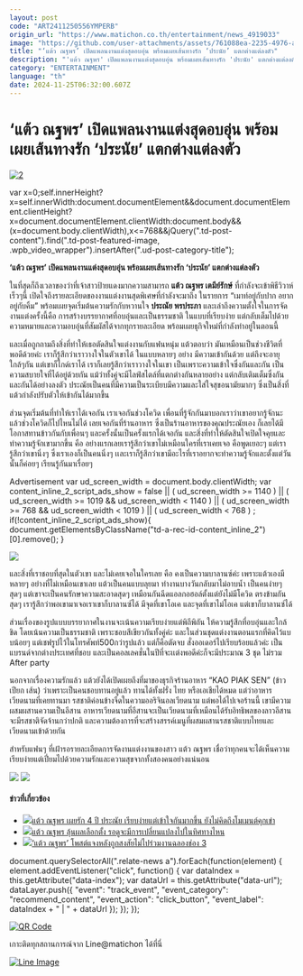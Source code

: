 ```yaml
---
layout: post
code: "ART2411250556YMPERB"
origin_url: "https://www.matichon.co.th/entertainment/news_4919033"
image: "https://github.com/user-attachments/assets/761088ea-2235-4976-a364-fe1ce3a5749e"
title: "‘แต้ว ณฐพร’ เปิดแพลนงานแต่งสุดอบอุ่น พร้อมเผยเส้นทางรัก ‘ประนัย’ แตกต่างแต่ลงตัว"
description: "'แต้ว ณฐพร' เปิดแพลนงานแต่งสุดอบอุ่น พร้อมเผยเส้นทางรัก 'ประนัย' แตกต่างแต่ลงตัว"
category: "ENTERTAINMENT"
language: "th"
date: 2024-11-25T06:32:00.607Z
---
```


# ‘แต้ว ณฐพร’ เปิดแพลนงานแต่งสุดอบอุ่น พร้อมเผยเส้นทางรัก ‘ประนัย’ แตกต่างแต่ลงตัว

[![](https://www.matichon.co.th/wp-content/uploads/2024/11/2-206.jpg "2")](https://www.matichon.co.th/wp-content/uploads/2024/11/2-206.jpg)

var x=0;self.innerHeight?x=self.innerWidth:document.documentElement&&document.documentElement.clientHeight?x=document.documentElement.clientWidth:document.body&&(x=document.body.clientWidth),x<=768&&jQuery(".td-post-content").find(".td-post-featured-image, .wpb\_video\_wrapper").insertAfter(".ud-post-category-title");

**‘แต้ว ณฐพร’ เปิดแพลนงานแต่งสุดอบอุ่น พร้อมเผยเส้นทางรัก ‘ประนัย’ แตกต่างแต่ลงตัว**

ในที่สุดก็ถึงเวลาของว่าที่เจ้าสาวป้ายแดงมากความสามารถ **แต้ว ณฐพร เตมีย์รักษ์** ที่กำลังจะเข้าพิธีวิวาห์เร็วๆนี้ เปิดใจถึงรายละเอียดของงานแต่งงานสุดพิเศษที่กำลังจะมาถึง ในรายการ “เมาท์อยู่กับปาก อยากอยู่กับคิ้ม” พร้อมเผยจุดเริ่มต้นความรักกับหวานใจ **ประณัย พรประภา** และเล่าถึงความตั้งใจในการจัดงานแต่งครั้งนี้คือ การสร้างบรรยากาศที่อบอุ่นและเป็นธรรมชาติ ในแบบที่เรียบง่าย แต่กลับเต็มไปด้วยความหมายและความอบอุ่นที่สัมผัสได้จากทุกรายละเอียด พร้อมเผยธุกิจใหม่ที่กำลังทำอยู่ในตอนนี้

และเมื่อถูกถามถึงสิ่งที่ทำให้เธอตัดสินใจแต่งงานกับแฟนหนุ่ม แต้วตอบว่า มันเหมือนเป็นช่วงชีวิตที่พอดีด้วยค่ะ เราก็รู้สึกว่าเราวางใจในตัวเขาได้ ในแบบหลายๆ อย่าง มีความเข้ากันด้วย แต่ถึงจะอายุใกล้ๆกัน แต่เขาก็ไกด์เราได้ เราก็เลยรู้สึกว่าเราวางใจในเขา เป็นเพราะความเข้าใจซึ่งกันและกัน เป็นความสบายใจที่ได้อยู่ด้วยกัน แม้ว่าทั้งคู่จะมีไลฟ์สไตล์ที่แตกต่างกันหลายอย่าง แต่กลับเติมเต็มซึ่งกันและกันได้อย่างลงตัว ประณัยเป็นคนที่มีความเป็นระเบียบมีความและใส่ใจสุขอนามัยมากๆ ซึ่งเป็นสิ่งที่แต้วกำลังปรับตัวให้เข้ากันได้มากขึ้น

ส่วนจุดเริ่มต้นที่ทำให้เราได้เจอกัน เราเจอกันช่วงโควิด เพื่อนที่รู้จักกันมาบอกเราว่าเขาอยากรู้จักนะ แล้วช่วงโควิดก็ไปไหนไม่ได้ เลยเจอกันที่ร้านอาหาร ซึ่งเป็นร้านอาหารของคุณประณัยเอง ก็เลยได้มีโอกาสทานข้าวกันกับเพื่อนๆ และครั้งนั้นเป็นครั้งแรกได้เจอกัน และสิ่งที่ทำให้ตัดสินใจเปิดใจคุยและทำความรู้จักเขามากขึ้น คือ อย่างแรกเลยเรารู้สึกว่าเขาไม่เหมือนใครที่เราเคยเจอ คือพูดเยอะๆ แต่เรารู้สึกว่าเขานิ่งๆ ซึ่งเราเองก็เป็นคนนิ่งๆ เเละเราก็รู้สึกว่าเขามีอะไรที่เราอยากจะทำความรู้จักและตั้งแต่วันนั้นก็ค่อยๆ เรียนรู้กันมาเรื่อยๆ

Advertisement var ud\_screen\_width = document.body.clientWidth; var content\_inline\_2\_script\_ads\_show = false || ( ud\_screen\_width >= 1140 ) || ( ud\_screen\_width >= 1019 && ud\_screen\_width < 1140 ) || ( ud\_screen\_width >= 768 && ud\_screen\_width < 1019 ) || ( ud\_screen\_width < 768 ) ; if(!content\_inline\_2\_script\_ads\_show){ document.getElementsByClassName("td-a-rec-id-content\_inline\_2")\[0\].remove(); }

![](https://www.matichon.co.th/wp-content/uploads/2024/11/3-54-1024x683.jpg)

และสิ่งที่เราชอบที่สุดในตัวเขา และไม่เคยเจอในใครเลย คือ คงเป็นความบาลานซ์ค่ะ เพราะแต้วเองมีหลายๆ อย่างที่ไม่เหมือนเขาเลย แต้วเป็นคนแบบลุยมา ทำงานบางวันกลับมาไม่อาบน้ำ เป็นคนง่ายๆ สุดๆ แต่เขาจะเป็นคนรักษาความสะอาดสุดๆ เหมือนกันฉีดแอลกอฮอล์ตั้งแต่ยังไม่มีโควิด ตรงข้ามกันสุดๆ เรารู้สึกว่าพอเขามาเจอเราเขาก็บาลานซ์ได้ มีจุดที่เขาโอเค และจุดที่เขาไม่โอเค แต่เขาก็บาลานซ์ได้

ส่วนเรื่องของรูปแบบบรรยากาศในงานจะเน้นความเรียบง่ายแต่พิถีพิถัน ให้ความรู้สึกที่อบอุ่นและใกล้ชิด โดยเน้นความเป็นธรรมชาติ เพราะชอบสีเขียวกันทั้งคู่ค่ะ และในส่วนชุดแต่งงานตอนแรกที่คิดไว้แบบน้อยๆ แต่เชฟรูปไว้ในโทรศัพท์500กว่ารูปแล้ว แต่ก็คือตัดจบ สั่งออเดอร์ไปเรียบร้อยแล้วค่ะ เป็นแบรนด์จากต่างประเทศที่ชอบ และเป็นคอลเลคชั่นในปีที่จะเเต่งพอดีค่ะก็จะมีประมาณ 3 ชุด ไม่รวม After party

นอกจากเรื่องความรักแล้ว แต้วยังได้เปิดเผยถึงที่มาของธุรกิจร้านอาหาร “KAO PIAK SEN” (ข้าว เปียก เส้น) ว่าเพราะเป็นคนชอบทานอยู่แล้ว ทานได้ทั้งฝรั่ง ไทย หรือเอเชียได้หมด แต่ว่าอาหารเวียดนามที่เคยทานมา รสชาติค่อนข้างจืดในความออริจินอลเวียดนาม แต่พอได้ไปเจอร้านนี้ เขามีความผสมผสานความเป็นอีสาน อาหารเวียดนามที่อีสานจะเป็นเวียดนามที่เหมือนได้รับอิทธิพลของลาวอีสาน จะมีรสชาติจัดจ้านกว่าปกติ และความต้องการที่จะสร้างสรรค์เมนูที่ผสมผสานรสชาติแบบไทยและเวียดนามเข้าด้วยกัน

สำหรับแฟนๆ ที่เฝ้ารอรายละเอียดการจัดงานแต่งงานของสาว แต้ว ณฐพร เชื่อว่าทุกคนจะได้เห็นความเรียบง่ายแต่เปี่ยมไปด้วยความรักและความสุขจากทั้งสองคนอย่างแน่นอน

![](https://www.matichon.co.th/wp-content/uploads/2024/11/4-40-1024x683.jpg) ![](https://www.matichon.co.th/wp-content/uploads/2024/11/9-16-819x1024.jpg)

#### ข่าวที่เกี่ยวข้อง

*   [![](https://www.matichon.co.th/wp-content/uploads/2024/05/แต้ว1605.jpg)แต้ว ณฐพร เผยรัก 4 ปี ประณัย เรียบง่ายแต่เข้าใจกันมากขึ้น ยังไม่คิดถึงโมเมนต์คุกเข่า](https://www.matichon.co.th/entertainment/news_4579996)
*   [![](https://www.matichon.co.th/wp-content/uploads/2023/05/ปกเว็บ-3.jpg)แต้ว ณฐพร ลุ้นผลเลือกตั้ง รอดูจะมีการเปลี่ยนแปลงไปในทิศทางไหน](https://www.matichon.co.th/entertainment/news_3978554)
*   [![](https://www.matichon.co.th/wp-content/uploads/2023/03/CCDC1077-927B-4252-9580-9BEE2E28A08B.jpeg)‘แต้ว ณฐพร’ โพสต์แจงหลังถูกสงสัยไม่ไปร่วมงานฉลองช่อง 3](https://www.matichon.co.th/entertainment/news_3895390)

document.querySelectorAll(".relate-news a").forEach(function(element) { element.addEventListener("click", function() { var dataIndex = this.getAttribute("data-index"); var dataUrl = this.getAttribute("data-url"); dataLayer.push({ "event": "track\_event", "event\_category": "recommend\_content", "event\_action": "click\_button", "event\_label": dataIndex + " | " + dataUrl }); }); });

[![QR Code](https://www.matichon.co.th/wp-content/uploads/2023/07/wob1371z.jpg)](https://lin.ee/ht0nDxX)

เกาะติดทุกสถานการณ์จาก Line@matichon ได้ที่นี่

[![Line Image](https://www.matichon.co.th/wp-content/uploads/2023/07/th.png)](https://lin.ee/ht0nDxX)